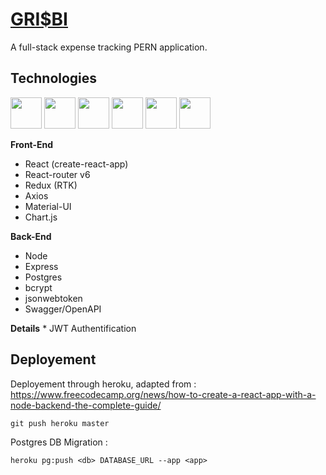 # [GRI$BI](https://grisbi.herokuapp.com/)

A full-stack expense tracking PERN application.

## Technologies
<img src='https://cdn.jsdelivr.net/gh/devicons/devicon/icons/react/react-original.svg' width=50 height=50>
<img src="https://cdn.jsdelivr.net/gh/devicons/devicon/icons/redux/redux-original.svg" width=50 height=50>
<img src='https://camo.githubusercontent.com/bf32d0a71c170dbdb203c201579564f2cd7fc54a24720faad61af12c9605c6b5/68747470733a2f2f7265616374747261696e696e672e636f6d2f72656163742d726f757465722f616e64726f69642d6368726f6d652d313434783134342e706e67' width=50 height=50>
<img src="https://cdn.jsdelivr.net/gh/devicons/devicon/icons/postgresql/postgresql-original.svg" width="50" height="50">
<img src='https://cdn.jsdelivr.net/gh/devicons/devicon/icons/nodejs/nodejs-original.svg' width="50" height="50">
<img src='https://cdn.jsdelivr.net/gh/devicons/devicon/icons/express/express-original.svg' width="50" height="50">

**Front-End**

* React (create-react-app)
* React-router v6
* Redux (RTK)
* Axios
* Material-UI
* Chart.js

**Back-End**

* Node
* Express
* Postgres
* bcrypt
* jsonwebtoken
* Swagger/OpenAPI

**Details** 
    * JWT Authentification

  
## Deployement

Deployement through heroku, adapted from : https://www.freecodecamp.org/news/how-to-create-a-react-app-with-a-node-backend-the-complete-guide/

``` 
git push heroku master 
```
Postgres DB Migration :

```
heroku pg:push <db> DATABASE_URL --app <app> 
```

